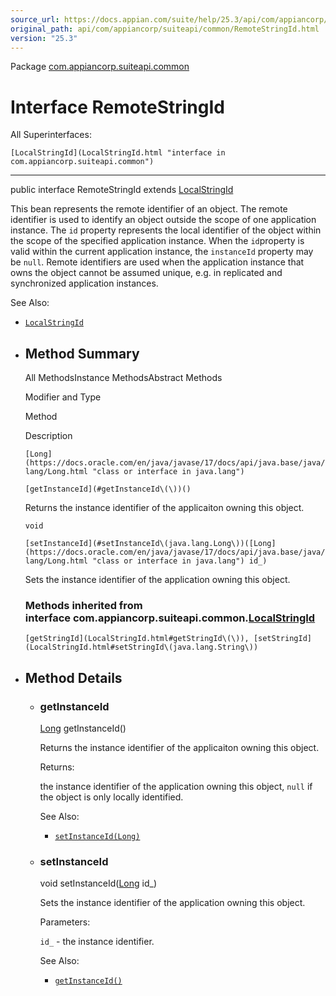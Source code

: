 ```yaml
---
source_url: https://docs.appian.com/suite/help/25.3/api/com/appiancorp/suiteapi/common/RemoteStringId.html
original_path: api/com/appiancorp/suiteapi/common/RemoteStringId.html
version: "25.3"
---
```


Package [com.appiancorp.suiteapi.common](package-summary.html)

# Interface RemoteStringId

All Superinterfaces:

`[LocalStringId](LocalStringId.html "interface in com.appiancorp.suiteapi.common")`

* * *

public interface RemoteStringId extends [LocalStringId](LocalStringId.html "interface in com.appiancorp.suiteapi.common")

This bean represents the remote identifier of an object. The remote identifier is used to identify an object outside the scope of one application instance. The `id` property represents the local identifier of the object within the scope of the specified application instance. When the `id`property is valid within the current application instance, the `instanceId` property may be `null`. Remote identifiers are used when the application instance that owns the object cannot be assumed unique, e.g. in replicated and synchronized application instances.

See Also:

-   [`LocalStringId`](LocalStringId.html "interface in com.appiancorp.suiteapi.common")

-   ## Method Summary

    All MethodsInstance MethodsAbstract Methods

    Modifier and Type

    Method

    Description

    `[Long](https://docs.oracle.com/en/java/javase/17/docs/api/java.base/java/lang/Long.html "class or interface in java.lang")`

    `[getInstanceId](#getInstanceId\(\))()`

    Returns the instance identifier of the applicaiton owning this object.

    `void`

    `[setInstanceId](#setInstanceId\(java.lang.Long\))([Long](https://docs.oracle.com/en/java/javase/17/docs/api/java.base/java/lang/Long.html "class or interface in java.lang") id_)`

    Sets the instance identifier of the application owning this object.

    ### Methods inherited from interface com.appiancorp.suiteapi.common.[LocalStringId](LocalStringId.html "interface in com.appiancorp.suiteapi.common")

    `[getStringId](LocalStringId.html#getStringId\(\)), [setStringId](LocalStringId.html#setStringId\(java.lang.String\))`

-   ## Method Details

    -   ### getInstanceId

        [Long](https://docs.oracle.com/en/java/javase/17/docs/api/java.base/java/lang/Long.html "class or interface in java.lang") getInstanceId()

        Returns the instance identifier of the applicaiton owning this object.

        Returns:

        the instance identifier of the application owning this object, `null` if the object is only locally identified.

        See Also:

        -   [`setInstanceId(Long)`](#setInstanceId\(java.lang.Long\))

    -   ### setInstanceId

        void setInstanceId([Long](https://docs.oracle.com/en/java/javase/17/docs/api/java.base/java/lang/Long.html "class or interface in java.lang") id\_)

        Sets the instance identifier of the application owning this object.

        Parameters:

        `id_` - the instance identifier.

        See Also:

        -   [`getInstanceId()`](#getInstanceId\(\))